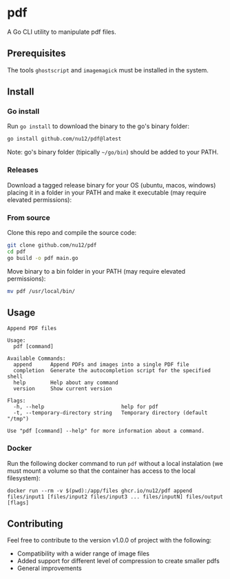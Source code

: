 # pdf

A Go CLI utility to manipulate pdf files.

## Prerequisites

The tools `ghostscript` and `imagemagick` must be installed in the system.

## Install

### Go install

Run `go install` to download the binary to the go's binary folder:

```bash
go install github.com/nu12/pdf@latest
```

Note: go's binary folder (tipically `~/go/bin`) should be added to your PATH.

### Releases

Download a tagged release binary for your OS (ubuntu, macos, windows) placing it in a folder in your PATH and make it executable (may require elevated permissions):

### From source

Clone this repo and compile the source code:

```bash
git clone github.com/nu12/pdf
cd pdf
go build -o pdf main.go
```

Move binary to a bin folder in your PATH (may require elevated permissions):
```bash
mv pdf /usr/local/bin/
```

## Usage

```
Append PDF files

Usage:
  pdf [command]

Available Commands:
  append      Append PDFs and images into a single PDF file
  completion  Generate the autocompletion script for the specified shell
  help        Help about any command
  version     Show current version

Flags:
  -h, --help                         help for pdf
  -t, --temporary-directory string   Temporary directory (default "/tmp")

Use "pdf [command] --help" for more information about a command.
```

### Docker

Run the following docker command to run `pdf` without a local instalation (we must mount a volume so that the container has access to the local filesystem):

```
docker run --rm -v $(pwd):/app/files ghcr.io/nu12/pdf append files/input1 [files/input2 files/input3 ... files/inputN] files/output [flags]
```

## Contributing

Feel free to contribute to the version v1.0.0 of project with the following:
* Compatibility with a wider range of image files
* Added support for different level of compression to create smaller pdfs
* General improvements